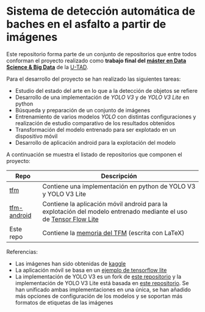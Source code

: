 # Sistema de detección automática de baches en el asfalto a partir de imágenes

Este repositorio forma parte de un conjunto de repositorios que entre todos conforman el proyecto realizado como **trabajo final del [máster en Data Science & Big Data](https://www.u-tad.com/estudios/master-en-data-science-big-data/)** de la [U-TAD](https://www.u-tad.com/).

Para el desarrollo del proyecto se han realizado las siguientes tareas:

- Estudio del estado del arte en lo que a la detección de objetos se refiere
- Desarrollo de una implementación de *YOLO V3* y de *YOLO V3 Lite* en python
- Búsqueda y preparación de un conjunto de imágenes
- Entrenamiento de varios modelos *YOLO* con distintas configuraciones y realización de estudio comparativo de los resultados obtenidos
- Transformación del modelo entrenado para ser explotado en un dispositivo móvil
- Desarrollo de aplicación android para la explotación del modelo

A continuación se muestra el listado de repositorios que componen el proyecto:

| Repo | Descripción |
|------|-------------|
| [tfm](https://github.com/dicastro/tfm) | Contiene una implementación en python de YOLO V3 y YOLO V3 Lite |
| [tfm-android](https://github.com/dicastro/tfm-android) | Contiene la aplicación móvil android para la explotación del modelo entrenado mediante el uso de [Tensor Flow Lite](https://www.tensorflow.org/lite) |
| Este repo | Contiene la [memoria del TFM](https://github.com/dicastro/tfm-doc/raw/master/memoria.pdf) (escrita con LaTeX) |

Referencias:

- Las imágenes han sido obtenidas de [kaggle](https://www.kaggle.com/felipemuller5/nienaber-potholes-2-complex)
- La aplicación móvil se basa en un [ejemplo de tensorflow lite](https://github.com/tensorflow/examples/tree/master/lite/examples/object_detection/android)
- La implementación de YOLO V3 es un fork de [este repositorio](https://github.com/experiencor/keras-yolo3) y la implementación de YOLO V3 Lite está basada en [este repositorio](https://github.com/qqwweee/keras-yolo3). Se han unificado ambas implementaciones en una única, se han añadido más opciones de configuración de los modelos y se soportan más formatos de etiquetas de las imágenes